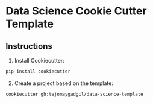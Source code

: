# Data Science Cookie Cutter Template
## Instructions
1. Install Cookiecutter:
```bash
pip install cookiecutter
```

2. Create a project based on the template:
```bash
cookiecutter gh:tejomaygadgil/data-science-template
```
